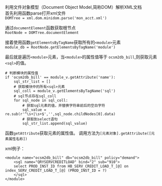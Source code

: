 利用文件对象模型（Document Object Model,简称DOM）解析XML文档<br>
首先利用函数parse打开xml文件<br>
    ``DOMTree = xml.dom.minidom.parse('mon_acct.xml')``

通过`documentElement`函数获取根节点<br>
    `RootNode = DOMTree.documentElement`

接着使用函数`getElementsByTagName`获取所有的`<module>`元素<br>
`module_db = RootNode.getElementsByTagName('module')`

最后就是遍历`<module>`元素，当`<module>`的属性值等于 `ocsm2db_bill`,则获取元素`<sql>`的值。
    
    # 判断模块的属性值
    if 'ocsm2db_bill' == module_v.getAttribute('name'):
        sql_str_list = []
        # 获取模块中的所有<sql>元素
        sql_coll = module_v.getElementsByTagName('sql')
        # sql节点存在sql_coll
        for sql_node in sql_coll:
            # 获取sql元素的值，并替换字符串前后的空白字符
            sql_value = re.sub(r'^\s+|\s+$','',sql_node.childNodes[0].data)
            # 获取到select语句
            sql_str_list.append(sql_value)


函数`getAttribute`获取元素的属性值。
调用方法为`[元素对象].getAttribute([元素属性名称])`

xml例子：<br>

    <module name="ocsm2db_bill" db="ocsm2db_bill" policy="demand">
        <sql name="QRYSERVCREDITLOAD" bind="2" sub="910">		
	 	select PROD_INST_ID from HB_SERV_CREDIT_LOAD_T_[@] on  index_SERV_CREDIT_LOAD_T_[@] (PROD_INST_ID = ?)
	    </sql>  
    </module>